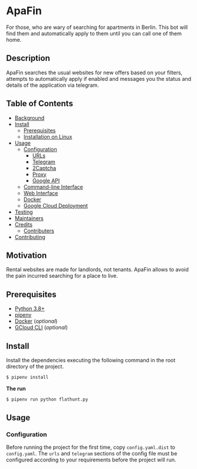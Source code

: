 # ApaFin

For those, who are wary of searching for apartments in Berlin. This bot will find them and automatically apply to them until you can call one of them home.

## Description

ApaFin searches the usual websites for new offers based on your filters, attempts to automatically apply if enabled and messages you the status and details of the application via telegram.

## Table of Contents
- [Background](#background)
- [Install](#install)
  - [Prerequisites](#prerequisites)
  - [Installation on Linux](#installation-on-linux)
- [Usage](#usage)
  - [Configuration](#configuration)
    - [URLs](#urls)
    - [Telegram](#telegram)
    - [2Captcha](#2captcha)
    - [Proxy](#proxy)
    - [Google API](#google-api)
  - [Command-line Interface](#command-line-interface)
  - [Web Interface](#web-interface)
  - [Docker](#docker)
  - [Google Cloud Deployment](#google-cloud-deployment)
- [Testing](#testing)
- [Maintainers](#maintainers)
- [Credits](#credits)
  - [Contributers](#contributers)
- [Contributing](#contributing)

## Motivation

Rental websites are made for landlords, not tenants. ApaFin allows to avoid the pain incurred searching for a place to live.

## Prerequisites
* [Python 3.8+](https://www.python.org/)
* [pipenv](https://pipenv.pypa.io/en/latest/)
* [Docker]() (*optional*)
* [GCloud CLI]() (*optional*)

## Install

Install the dependencies executing the following command in the root directory of the project. 

```sh
$ pipenv install
```

**The run**

```sh
$ pipenv run python flathunt.py
```

## Usage

### Configuration

Before running the project for the first time, copy `config.yaml.dist` to `config.yaml`. The `urls` and `telegram` sections of the config file must be configured according to your requirements before the project will run. 
